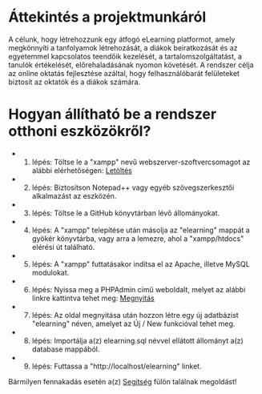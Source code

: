 # Áttekintés a projektmunkáról
A célunk, hogy létrehozzunk egy átfogó eLearning platformot, amely megkönnyíti a tanfolyamok létrehozását, a diákok beiratkozását és az egyetemmel kapcsolatos teendőik kezelését, a tartalomszolgáltatást, a tanulók értékelését, előrehaladásának nyomon követését. A rendszer célja az online oktatás fejlesztése azáltal, hogy felhasználóbarát felületeket biztosít az oktatók és a diákok számára.

# Hogyan állítható be a rendszer otthoni eszközökről?

- 1. lépés: Töltse le a "xampp" nevű webszerver-szoftvercsomagot az alábbi elérhetőségen: [Letöltés](https://www.apachefriends.org/download.html)

- 2. lépés: Biztosítson Notepad++ vagy egyéb szövegszerkesztői alkalmazást az eszközén.

- 3. lépés: Töltse le a GitHub könyvtárban lévő állományokat.

- 4. lépés: A "xampp" telepítése után másolja az "elearning" mappát a gyökér könyvtárba, vagy arra a lemezre, ahol a "xampp/htdocs" elérési út található.
 
- 5. lépés: A "xampp" futtatásakor indítsa el az Apache, illetve MySQL modulokat.

- 6. lépés: Nyissa meg a PHPAdmin című weboldalt, melyet az alábbi linkre kattintva tehet meg: [Megnyitás](http://localhost/phpmyadmin)

- 7. lépés: Az oldal megnyitása után hozzon létre egy új adatbázist "elearning" néven, amelyet az Új / New funkcióval tehet meg.

- 8. lépés: Importálja a(z) elearning.sql névvel ellátott állományt a(z) database mappából.

- 9. lépés: Futtassa a "http://localhost/elearning" linket.
 
Bármilyen fennakadás esetén a(z) [Segítség](https://1sourcecodr.blogspot.com/2022/02/online-elearning-system-in-php-my-sql.html) fülön találnak megoldást!
